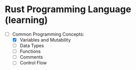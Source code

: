 
# Rust Programming Language (learning)
- [ ] Common Programming Concepts: 
    - [x] Variables and Mutability
    - [ ] Data Types
    - [ ] Functions
    - [ ] Comments
    - [ ] Control Flow
